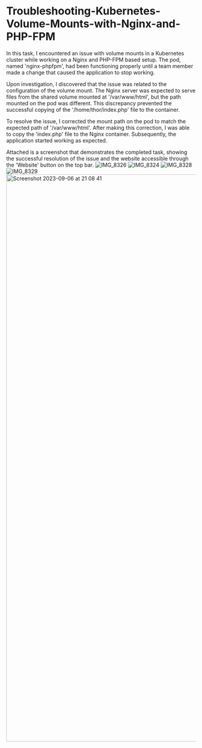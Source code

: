# Troubleshooting-Kubernetes-Volume-Mounts-with-Nginx-and-PHP-FPM
In this task, I encountered an issue with volume mounts in a Kubernetes cluster while working on a Nginx and PHP-FPM based setup. The pod, named 'nginx-phpfpm', had been functioning properly until a team member made a change that caused the application to stop working.

Upon investigation, I discovered that the issue was related to the configuration of the volume mount. The Nginx server was expected to serve files from the shared volume mounted at '/var/www/html', but the path mounted on the pod was different. This discrepancy prevented the successful copying of the '/home/thor/index.php' file to the container.

To resolve the issue, I corrected the mount path on the pod to match the expected path of '/var/www/html'. After making this correction, I was able to copy the 'index.php' file to the Nginx container. Subsequently, the application started working as expected.

Attached is a screenshot that demonstrates the completed task, showing the successful resolution of the issue and the website accessible through the 'Website' button on the top bar.
![IMG_8326](https://github.com/boltpius/Troubleshooting-Kubernetes-Volume-Mounts-with-Nginx-and-PHP-FPM-/assets/127052041/48cf7e9b-1e7e-4272-9188-fc16c3ba3eee)
![IMG_8324](https://github.com/boltpius/Troubleshooting-Kubernetes-Volume-Mounts-with-Nginx-and-PHP-FPM-/assets/127052041/39e6909b-fe7d-4cc4-bcb0-35db6591d561)
![IMG_8328](https://github.com/boltpius/Troubleshooting-Kubernetes-Volume-Mounts-with-Nginx-and-PHP-FPM-/assets/127052041/f6b7c879-dbff-401f-a72e-1ca840309193)
![IMG_8329](https://github.com/boltpius/Troubleshooting-Kubernetes-Volume-Mounts-with-Nginx-and-PHP-FPM-/assets/127052041/9e830a34-8b1b-4b83-aa28-85a55625187b)
<img width="1509" alt="Screenshot 2023-09-06 at 21 08 41" src="https://github.com/boltpius/Troubleshooting-Kubernetes-Volume-Mounts-with-Nginx-and-PHP-FPM-/assets/127052041/8a503f7f-3eef-445a-959e-072ed11eb1b2">

